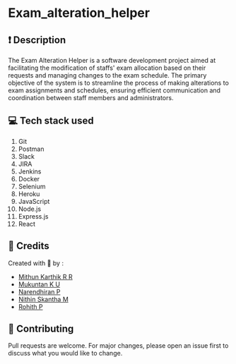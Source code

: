# Exam_alteration_helper

## ❗ Description
The Exam Alteration Helper is a software development project aimed at facilitating the modification of staffs' exam allocation based on their requests and managing changes to the exam schedule. The primary objective of the system is to streamline the process of making alterations to exam assignments and schedules, ensuring efficient communication and coordination between staff members and administrators.

## 💻 Tech stack used

1. Git
2. Postman
3. Slack
4. JIRA
5. Jenkins
6. Docker
7. Selenium
8. Heroku
9. JavaScript
10. Node.js
11. Express.js
12. React


## 💁 Credits
Created with 💖 by :
- [Mithun Karthik R R](https://github.com/MithunKarthikRR) 
- [Mukuntan K U](https://github.com/Mukuntanku) 
- [Narendhiran P](https://github.com/NarenneraN) 
- [Nithin Skantha M](https://github.com/MNS1007) 
- [Rohith P](https://github.com/htihor77)

## 💌 Contributing

Pull requests are welcome. For major changes, please open an issue first to discuss what you would like to change.

